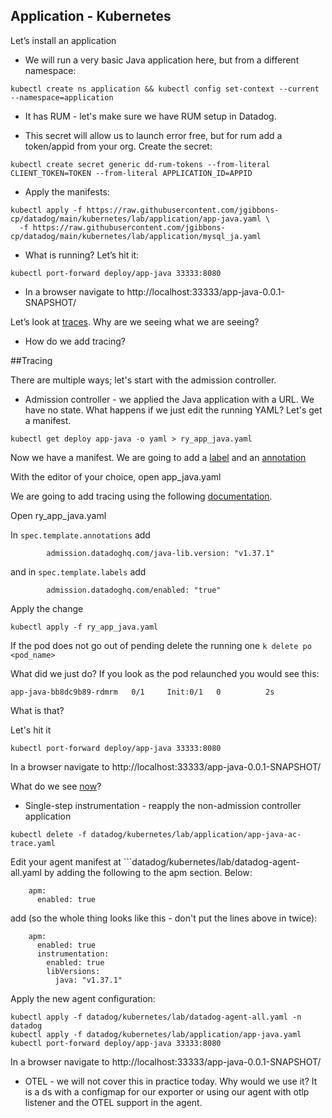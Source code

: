 Application - Kubernetes
--

Let’s install an application  
  
- We will run a very basic Java application here, but from a different namespace:  
  
```
kubectl create ns application && kubectl config set-context --current --namespace=application  
```  
  
- It has RUM - let's make sure we have RUM setup in Datadog.  


- This secret will allow us to launch error free, but for rum add a token/appid from your org.  Create the secret:  
  
```  
kubectl create secret generic dd-rum-tokens --from-literal CLIENT_TOKEN=TOKEN --from-literal APPLICATION_ID=APPID  
```  
  
- Apply the manifests:  
  
```  
kubectl apply -f https://raw.githubusercontent.com/jgibbons-cp/datadog/main/kubernetes/lab/application/app-java.yaml \
  -f https://raw.githubusercontent.com/jgibbons-cp/datadog/main/kubernetes/lab/application/mysql_ja.yaml    
```  
    
- What is running?  Let’s hit it:  
  
```  
kubectl port-forward deploy/app-java 33333:8080  
```  
  
- In a browser navigate to http://localhost:33333/app-java-0.0.1-SNAPSHOT/  
  
Let’s look at [traces](https://app.datadoghq.com/apm/traces).  Why are we seeing what we are seeing?  
  
- How do we add tracing?  

##Tracing
  
There are multiple ways; let's start with the admission controller.  
  
* Admission controller - we applied the Java application with a URL.  We have no state.  What happens if we just edit the running YAML? Let's get a manifest.  
  
```  
kubectl get deploy app-java -o yaml > ry_app_java.yaml  
```  
  
Now we have a manifest.  We are going to add a [label](https://kubernetes.io/docs/concepts/overview/working-with-objects/labels/) and an [annotation](https://kubernetes.io/docs/concepts/overview/working-with-objects/annotations/)  
  
With the editor of your choice, open app_java.yaml  

We are going to add tracing using the following [documentation](https://docs.datadoghq.com/containers/cluster_agent/admission_controller/?tab=datadogoperator).  
  
Open ry_app_java.yaml  
  
In ```spec.template.annotations``` add  
  
```  
        admission.datadoghq.com/java-lib.version: "v1.37.1"  
```  
  
and in ```spec.template.labels``` add  
  
```  
        admission.datadoghq.com/enabled: "true"  
```  
  
Apply the change  
  
```
kubectl apply -f ry_app_java.yaml  
```  
  
If the pod does not go out of pending delete the running one ```k delete po <pod_name>```  
  
What did we just do?  If you look as the pod relaunched you would see this:  
  
```  
app-java-bb8dc9b89-rdmrm   0/1     Init:0/1   0          2s  
```  

What is that?  
  
Let's hit it  
  
```  
kubectl port-forward deploy/app-java 33333:8080  
```  
  
In a browser navigate to http://localhost:33333/app-java-0.0.1-SNAPSHOT/  
  
What do we see [now](https://app.datadoghq.com/apm/traces)?
* Single-step instrumentation - reapply the non-admission controller application  
  
```  
kubectl delete -f datadog/kubernetes/lab/application/app-java-ac-trace.yaml  
```  

Edit your agent manifest at ```datadog/kubernetes/lab/datadog-agent-all.yaml by adding the following to the apm section.  Below:    
  
```  
    apm:  
      enabled: true  
```  
  
add (so the whole thing looks like this - don't put the lines above in twice):  
    
```  
    apm:  
      enabled: true  
      instrumentation:  
        enabled: true  
        libVersions:  
          java: "v1.37.1"  
```  

Apply the new agent configuration:  
  
```  
kubectl apply -f datadog/kubernetes/lab/datadog-agent-all.yaml -n datadog
kubectl apply -f datadog/kubernetes/lab/application/app-java.yaml  
kubectl port-forward deploy/app-java 33333:8080  
```  

In a browser navigate to http://localhost:33333/app-java-0.0.1-SNAPSHOT/
      
* OTEL - we will not cover this in practice today.  Why would we use it?  It is a ds with a configmap for our exporter or using our agent with otlp listener and the OTEL support in the agent.    
